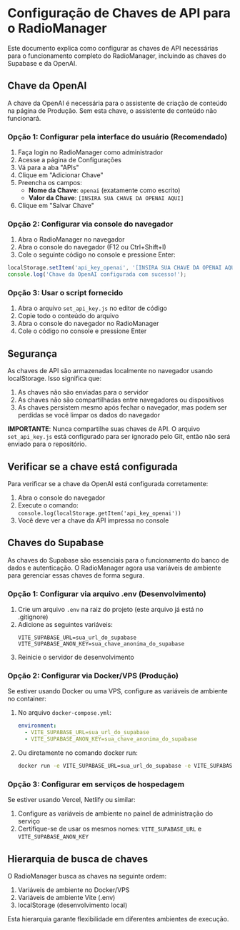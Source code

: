 # Configuração de Chaves de API para o RadioManager

Este documento explica como configurar as chaves de API necessárias para o funcionamento completo do RadioManager, incluindo as chaves do Supabase e da OpenAI.

## Chave da OpenAI

A chave da OpenAI é necessária para o assistente de criação de conteúdo na página de Produção. Sem esta chave, o assistente de conteúdo não funcionará.

### Opção 1: Configurar pela interface do usuário (Recomendado)

1. Faça login no RadioManager como administrador
2. Acesse a página de Configurações
3. Vá para a aba "APIs"
4. Clique em "Adicionar Chave"
5. Preencha os campos:
   - **Nome da Chave**: `openai` (exatamente como escrito)
   - **Valor da Chave**: `[INSIRA SUA CHAVE DA OPENAI AQUI]`
6. Clique em "Salvar Chave"

### Opção 2: Configurar via console do navegador

1. Abra o RadioManager no navegador
2. Abra o console do navegador (F12 ou Ctrl+Shift+I)
3. Cole o seguinte código no console e pressione Enter:

```javascript
localStorage.setItem('api_key_openai', '[INSIRA SUA CHAVE DA OPENAI AQUI]');
console.log('Chave da OpenAI configurada com sucesso!');
```

### Opção 3: Usar o script fornecido

1. Abra o arquivo `set_api_key.js` no editor de código
2. Copie todo o conteúdo do arquivo
3. Abra o console do navegador no RadioManager
4. Cole o código no console e pressione Enter

## Segurança

As chaves de API são armazenadas localmente no navegador usando localStorage. Isso significa que:

1. As chaves não são enviadas para o servidor
2. As chaves não são compartilhadas entre navegadores ou dispositivos
3. As chaves persistem mesmo após fechar o navegador, mas podem ser perdidas se você limpar os dados do navegador

**IMPORTANTE**: Nunca compartilhe suas chaves de API. O arquivo `set_api_key.js` está configurado para ser ignorado pelo Git, então não será enviado para o repositório.

## Verificar se a chave está configurada

Para verificar se a chave da OpenAI está configurada corretamente:

1. Abra o console do navegador
2. Execute o comando: `console.log(localStorage.getItem('api_key_openai'))`
3. Você deve ver a chave da API impressa no console

## Chaves do Supabase

As chaves do Supabase são essenciais para o funcionamento do banco de dados e autenticação. O RadioManager agora usa variáveis de ambiente para gerenciar essas chaves de forma segura.

### Opção 1: Configurar via arquivo .env (Desenvolvimento)

1. Crie um arquivo `.env` na raiz do projeto (este arquivo já está no .gitignore)
2. Adicione as seguintes variáveis:
   ```
   VITE_SUPABASE_URL=sua_url_do_supabase
   VITE_SUPABASE_ANON_KEY=sua_chave_anonima_do_supabase
   ```
3. Reinicie o servidor de desenvolvimento

### Opção 2: Configurar via Docker/VPS (Produção)

Se estiver usando Docker ou uma VPS, configure as variáveis de ambiente no container:

1. No arquivo `docker-compose.yml`:
   ```yaml
   environment:
     - VITE_SUPABASE_URL=sua_url_do_supabase
     - VITE_SUPABASE_ANON_KEY=sua_chave_anonima_do_supabase
   ```

2. Ou diretamente no comando docker run:
   ```bash
   docker run -e VITE_SUPABASE_URL=sua_url_do_supabase -e VITE_SUPABASE_ANON_KEY=sua_chave_anonima_do_supabase ...
   ```

### Opção 3: Configurar em serviços de hospedagem

Se estiver usando Vercel, Netlify ou similar:

1. Configure as variáveis de ambiente no painel de administração do serviço
2. Certifique-se de usar os mesmos nomes: `VITE_SUPABASE_URL` e `VITE_SUPABASE_ANON_KEY`

## Hierarquia de busca de chaves

O RadioManager busca as chaves na seguinte ordem:

1. Variáveis de ambiente no Docker/VPS
2. Variáveis de ambiente Vite (.env)
3. localStorage (desenvolvimento local)

Esta hierarquia garante flexibilidade em diferentes ambientes de execução.
